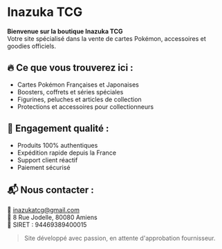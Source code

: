 # Inazuka TCG

**Bienvenue sur la boutique Inazuka TCG**  
Votre site spécialisé dans la vente de cartes Pokémon, accessoires et goodies officiels.

## 🔥 Ce que vous trouverez ici :
- Cartes Pokémon Françaises et Japonaises
- Boosters, coffrets et séries spéciales
- Figurines, peluches et articles de collection
- Protections et accessoires pour collectionneurs

## 🚚 Engagement qualité :
- Produits 100% authentiques
- Expédition rapide depuis la France
- Support client réactif
- Paiement sécurisé

## 📬 Nous contacter :
📧 inazukatcg@gmail.com  
📍 8 Rue Jodelle, 80080 Amiens  
🧾 SIRET : 94469389400015

> Site développé avec passion, en attente d'approbation fournisseur.
